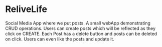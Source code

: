 # ReliveLife
Social Media App where we put posts. A small webApp demonstrating CRUD operations. Users can create posts which will be reflected as they click on CREATE. Each Post has a delete button and posts can be deleted on click.
Users can even like the posts and update it.
